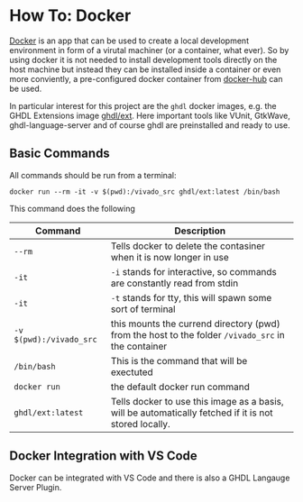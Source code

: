 # How To: Docker

[Docker](https://www.docker.com/) is an app that can be used to create a local development environment in form of a virutal machiner (or a container, what ever). So by using docker it is not needed to install development tools directly on the host machine but instead they can be installed inside a container or even more conviently, a pre-configured docker container from [docker-hub](https://hub.docker.com/) can be used.

In particular interest for this project are the `ghdl` docker images, e.g. the GHDL Extensions image [ghdl/ext](https://hub.docker.com/r/ghdl/ext). Here important tools like VUnit, GtkWave, ghdl-language-server and of course ghdl are preinstalled and ready to use.

## Basic Commands

All commands should be run from a terminal:

```shell script
docker run --rm -it -v $(pwd):/vivado_src ghdl/ext:latest /bin/bash
```

This command does the following

| Command                 | Description                                                                                           |
|-------------------------|-------------------------------------------------------------------------------------------------------|
| `--rm`                  | Tells docker to delete the contasiner when it is now longer in use                                    |
| `-it`                   | `-i` stands for interactive, so commands are constantly read from stdin                               |
| `-it`                   | `-t` stands for tty, this will spawn some sort of terminal                                            |
| `-v $(pwd):/vivado_src` | this mounts the currend directory (pwd) from the host to the folder `/vivado_src` in the container    |
| `/bin/bash`             | This is the command that will be exectuted                                                            |
| `docker run`            | the default docker run command                                                                        |
| `ghdl/ext:latest`       | Tells docker to use this image as a basis, will be automatically fetched if it is not stored locally. |

## Docker Integration with VS Code

Docker can be integrated with VS Code and there is also a GHDL Langauge Server Plugin.

